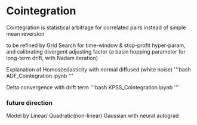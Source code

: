 # Cointegration 
Cointegration is statistical arbitrage for correlated pairs instead of simple mean reversion

to be refined by Grid Search for time-window & stop-profit hyper-param, and calibrating divergent adjusting factor (a basin hopping parameter for long-term drift, with Nadam iteration)

Explanation of Homoscedasticity with normal diffused (white noise)
'''bash
ADF_Cointegration.ipynb
'''

Delta convergence with drift term
'''bash
KPSS_Cointegration.ipynb
'''

### future direction
Model by Linear/ Quadratic(non-linear) Gaussian with neural autograd
